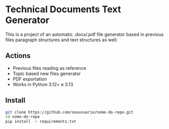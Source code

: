 # Technical Documents Text Generator

This is a project of an automatic .docx/.pdf file generator based in previous files paragraph
structures and text structures as well.

## Actions

- Previous files reading as reference
- Topic based new files generator
- PDF exportation
- Works in Python 3.12+ e 3.13

## Install

```bash
git clone https://github.com/seuusuario/nome-do-repo.git
cd nome-do-repo
pip install -r requirements.txt